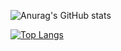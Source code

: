 ![Anurag's GitHub stats](https://github-readme-stats.vercel.app/api?username=TennhoSama&show_icons=true&theme=tokyonight)

[![Top Langs](https://github-readme-stats.vercel.app/api/top-langs/?username=TennhoSama&layout=compact)](https://github.com/TennhoSama/github-readme-stats)
